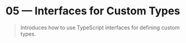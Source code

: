 # 05 &mdash; Interfaces for Custom Types
> Introduces how to use TypeScript interfaces for defining custom types.

